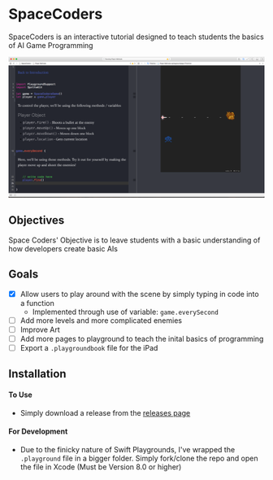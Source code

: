 # SpaceCoders


SpaceCoders is an interactive tutorial designed to teach students the basics of AI Game Programming

<img src="example.png" alt="Example of SpaceCoders (Screenshot)" />

## Objectives

Space Coders' Objective is to leave students with a basic understanding of how developers create basic AIs

## Goals

- [X] Allow users to play around with the scene by simply typing in code into a function
	-  Implemented through use of variable: ```game.everySecond```	
- [ ] Add more levels and more complicated enemies
- [ ] Improve Art
- [ ] Add more pages to playground to teach the inital basics of programming
- [ ] Export a ```.playgroundbook``` file for the iPad

## Installation

#### To Use

- Simply download a release from the [releases page](https://github.com/ronakdev/SpaceCoders/releases/tag/1.0)

#### For Development

- Due to the finicky nature of Swift Playgrounds, I've wrapped the ```.playground``` file in a bigger folder. Simply fork/clone the repo and open the file in Xcode (Must be Version 8.0 or higher)
